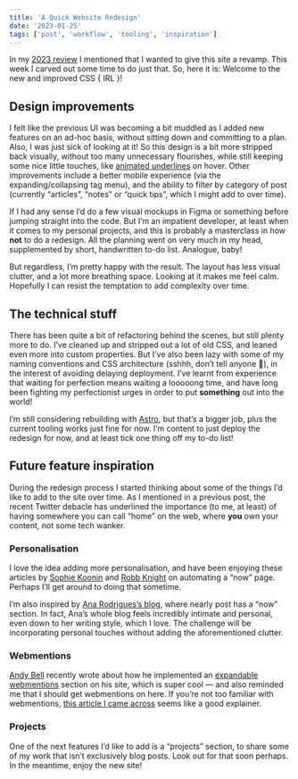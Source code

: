 ```yaml
---
title: 'A Quick Website Redesign'
date: '2023-01-25'
tags: ['post', 'workflow', 'tooling', 'inspiration']
---
```


In my [2023 review](/2022-in-review/) I mentioned that I wanted to give this site a revamp. This week I carved out some time to do just that. So, here it is: Welcome to the new and improved CSS { IRL }!

<!--excerpt-->

## Design improvements

I felt like the previous UI was becoming a bit muddled as I added new features on an ad-hoc basis, without sitting down and committing to a plan. Also, I was just sick of looking at it! So this design is a bit more stripped back visually, without too many unnecessary flourishes, while still keeping some nice little touches, like [animated underlines](/animating-underlines/) on hover. Other improvements include a better mobile experience (via the expanding/collapsing tag menu), and the ability to filter by category of post (currently “articles”, “notes” or “quick tips”, which I might add to over time).

If I had any sense I’d do a few visual mockups in Figma or something before jumping straight into the code. But I’m an impatient developer, at least when it comes to my personal projects, and this is probably a masterclass in how **not** to do a redesign. All the planning went on very much in my head, supplemented by short, handwritten to-do list. Analogue, baby!

But regardless, I’m pretty happy with the result. The layout has less visual clutter, and a lot more breathing space. Looking at it makes me feel calm. Hopefully I can resist the temptation to add complexity over time.

## The technical stuff

There has been quite a bit of refactoring behind the scenes, but still plenty more to do. I’ve cleaned up and stripped out a lot of old CSS, and leaned even more into custom properties. But I’ve also been lazy with some of my naming conventions and CSS architecture (sshhh, don’t tell anyone 🤫), in the interest of avoiding delaying deployment. I’ve learnt from experience that waiting for perfection means waiting a looooong time, and have long been fighting my perfectionist urges in order to put **something** out into the world!

I’m still considering rebuilding with [Astro](https://astro.build/), but that’s a bigger job, plus the current tooling works just fine for now. I’m content to just deploy the redesign for now, and at least tick one thing off my to-do list!

## Future feature inspiration

During the redesign process I started thinking about some of the things I’d like to add to the site over time. As I mentioned in a previous post, the recent Twitter debacle has underlined the importance (to me, at least) of having somewhere you can call “home” on the web, where **you** own your content, not some tech wanker.

### Personalisation

I love the idea adding more personalisation, and have been enjoying these articles by [Sophie Koonin](https://localghost.dev//blog/everything-should-have-an-api-adventures-in-trying-to-automate-stuff/) and [Robb Knight](https://rknight.me/automating-my-now-page/) on automating a “now” page. Perhaps I’ll get around to doing that sometime.

I’m also inspired by [Ana Rodrigues’s blog](https://ohhelloana.blog), where nearly post has a “now” section. In fact, Ana’s whole blog feels incredibly intimate and personal, even down to her writing style, which I love. The challenge will be incorporating personal touches without adding the aforementioned clutter.

### Webmentions

[Andy Bell](https://andy-bell.co.uk) recently wrote about how he implemented an [expandable webmentions](https://andy-bell.co.uk/improving-likes-on-my-site/) section on his site, which is super cool — and also reminded me that I should get webmentions on here. If you’re not too familiar with webmentions, [this article I came across](https://daily-dev-tips.com/posts/goodbye-comments-welcome-webmentions/) seems like a good explainer.

### Projects

One of the next features I’d like to add is a “projects” section, to share some of my work that isn’t exclusively blog posts. Look out for that soon perhaps. In the meantime, enjoy the new site!
